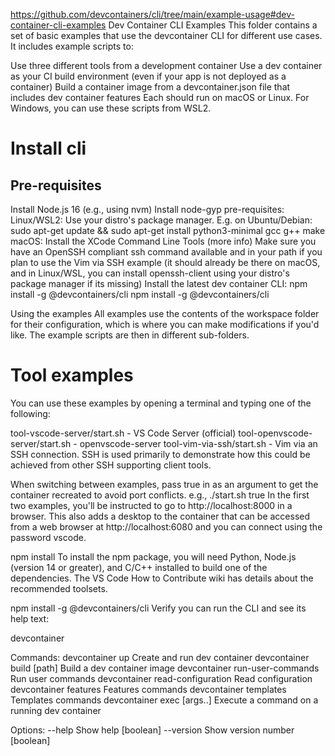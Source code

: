 https://github.com/devcontainers/cli/tree/main/example-usage#dev-container-cli-examples
Dev Container CLI Examples
This folder contains a set of basic examples that use the devcontainer CLI for different use cases. It includes example scripts to:

Use three different tools from a development container
Use a dev container as your CI build environment (even if your app is not deployed as a container)
Build a container image from a devcontainer.json file that includes dev container features
Each should run on macOS or Linux. For Windows, you can use these scripts from WSL2.

# Install cli
## Pre-requisites
Install Node.js 16 (e.g., using nvm)
Install node-gyp pre-requisites:
Linux/WSL2: Use your distro's package manager. E.g. on Ubuntu/Debian: sudo apt-get update && sudo apt-get install python3-minimal gcc g++ make
macOS: Install the XCode Command Line Tools (more info)
Make sure you have an OpenSSH compliant ssh command available and in your path if you plan to use the Vim via SSH example (it should already be there on macOS, and in Linux/WSL, you can install openssh-client using your distro's package manager if its missing)
Install the latest dev container CLI: npm install -g @devcontainers/cli
npm install -g @devcontainers/cli

Using the examples
All examples use the contents of the workspace folder for their configuration, which is where you can make modifications if you'd like. The example scripts are then in different sub-folders.

# Tool examples
You can use these examples by opening a terminal and typing one of the following:

tool-vscode-server/start.sh - VS Code Server (official)
tool-openvscode-server/start.sh - openvscode-server
tool-vim-via-ssh/start.sh - Vim via an SSH connection. SSH is used primarily to demonstrate how this could be achieved from other SSH supporting client tools.

When switching between examples, pass true in as an argument to get the container recreated to avoid port conflicts. e.g., ./start.sh true
In the first two examples, you'll be instructed to go to http://localhost:8000 in a browser.
This also adds a desktop to the container that can be accessed from a web browser at http://localhost:6080 and you can connect using the password vscode.

npm install
To install the npm package, you will need Python, Node.js (version 14 or greater), and C/C++ installed to build one of the dependencies. The VS Code How to Contribute wiki has details about the recommended toolsets.

npm install -g @devcontainers/cli
Verify you can run the CLI and see its help text:

devcontainer <command>

Commands:
  devcontainer up                   Create and run dev container
  devcontainer build [path]         Build a dev container image
  devcontainer run-user-commands    Run user commands
  devcontainer read-configuration   Read configuration
  devcontainer features             Features commands
  devcontainer templates            Templates commands
  devcontainer exec <cmd> [args..]  Execute a command on a running dev container

Options:
  --help     Show help                                                 [boolean]
  --version  Show version number                                       [boolean]

